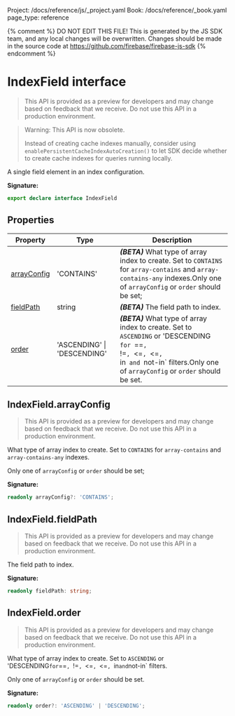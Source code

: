 Project: /docs/reference/js/_project.yaml
Book: /docs/reference/_book.yaml
page_type: reference

{% comment %}
DO NOT EDIT THIS FILE!
This is generated by the JS SDK team, and any local changes will be
overwritten. Changes should be made in the source code at
https://github.com/firebase/firebase-js-sdk
{% endcomment %}

# IndexField interface
> This API is provided as a preview for developers and may change based on feedback that we receive. Do not use this API in a production environment.
> 

> Warning: This API is now obsolete.
> 
> Instead of creating cache indexes manually, consider using `enablePersistentCacheIndexAutoCreation()` to let SDK decide whether to create cache indexes for queries running locally.
> 

A single field element in an index configuration.

<b>Signature:</b>

```typescript
export declare interface IndexField 
```

## Properties

|  Property | Type | Description |
|  --- | --- | --- |
|  [arrayConfig](./firestore_.indexfield.md#indexfieldarrayconfig) | 'CONTAINS' | <b><i>(BETA)</i></b> What type of array index to create. Set to <code>CONTAINS</code> for <code>array-contains</code> and <code>array-contains-any</code> indexes.<!-- -->Only one of <code>arrayConfig</code> or <code>order</code> should be set; |
|  [fieldPath](./firestore_.indexfield.md#indexfieldfieldpath) | string | <b><i>(BETA)</i></b> The field path to index. |
|  [order](./firestore_.indexfield.md#indexfieldorder) | 'ASCENDING' \| 'DESCENDING' | <b><i>(BETA)</i></b> What type of array index to create. Set to <code>ASCENDING</code> or 'DESCENDING<code> for </code>==<code>, </code>!=<code>, </code>&lt;<!-- -->=<code>, </code>&lt;<!-- -->=<code>, </code>in<code> and </code>not-in<!-- -->\` filters.<!-- -->Only one of <code>arrayConfig</code> or <code>order</code> should be set. |

## IndexField.arrayConfig

> This API is provided as a preview for developers and may change based on feedback that we receive. Do not use this API in a production environment.
> 

What type of array index to create. Set to `CONTAINS` for `array-contains` and `array-contains-any` indexes.

Only one of `arrayConfig` or `order` should be set;

<b>Signature:</b>

```typescript
readonly arrayConfig?: 'CONTAINS';
```

## IndexField.fieldPath

> This API is provided as a preview for developers and may change based on feedback that we receive. Do not use this API in a production environment.
> 

The field path to index.

<b>Signature:</b>

```typescript
readonly fieldPath: string;
```

## IndexField.order

> This API is provided as a preview for developers and may change based on feedback that we receive. Do not use this API in a production environment.
> 

What type of array index to create. Set to `ASCENDING` or 'DESCENDING` for `<!-- -->==`, `<!-- -->!=`, `<!-- -->&lt;<!-- -->=`, `<!-- -->&lt;<!-- -->=`, `<!-- -->in` and `<!-- -->not-in<!-- -->\` filters.

Only one of `arrayConfig` or `order` should be set.

<b>Signature:</b>

```typescript
readonly order?: 'ASCENDING' | 'DESCENDING';
```
